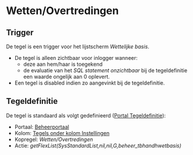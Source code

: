 # Wetten/Overtredingen

## Trigger

De tegel is een trigger voor het lijstscherm *Wettelijke basis*.

- De tegel is alleen zichtbaar voor inlogger wanneer:
  - deze aan hem/haar is toegekend
  - de evaluatie van het *SQL statement onzichtbaar* bij de tegeldefinitie een waarde ongelijk aan 0 oplevert.
- Een tegel is disabled indien zo aangevinkt bij de tegeldefinitie.

## Tegeldefinitie

De tegel is standaard als volgt gedefinieerd ([Portal Tegeldefinitie](../../../../instellen_inrichten/portaldefinitie/portal_tegel.md)):

- Portaal: [Beheerportaal](README.md)
- Kolom: [Tegels onder kolom Instellingen](tegels_onder_kolom_instellingen/README.md)
- Kopregel: *Wetten/Overtredingen*
- Actie: *getFlexList(SysStandardList,nil,nil,G,beheer_tbhandhwetbasis)*
